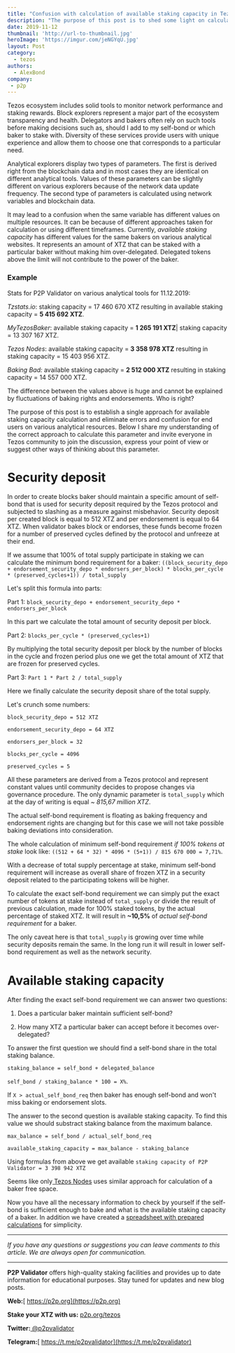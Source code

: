 ```yaml
---
title: "Confusion with calculation of available staking capacity in Tezos. Who is right?"
description: "The purpose of this post is to shed some light on calculation of baker's free space"
date: 2019-11-12
thumbnail: 'http://url-to-thumbnail.jpg'
heroImage: 'https://imgur.com/jeNGYqU.jpg'
layout: Post
category:
  - tezos
authors:
  - AlexBond
company:
 - p2p
---
```


Tezos ecosystem includes solid tools to monitor network performance and staking rewards. Block explorers represent a major part of the ecosystem transparency and health. Delegators and bakers often rely on such tools before making decisions such as, should I add to my self-bond or which baker to stake with. Diversity of these services provide users with unique experience and allow them to choose one that corresponds to a particular need.

Analytical explorers display two types of parameters. The first is derived right from the blockchain data and in most cases they are identical on different analytical tools. Values of these parameters can be slightly different on various explorers because of the network data update frequency. The second type of parameters is calculated using network variables and blockchain data.

It may lead to a confusion when the same variable has different values on multiple resources. It can be because of different approaches taken for calculation or using different timeframes. Currently, *available staking capacity* has different values for the same bakers on various analytical websites. It represents an amount of XTZ that can be staked with a particular baker without making him over-delegated. Delegated tokens above the limit will not contribute to the power of the baker.

### Example

Stats for P2P Validator on various analytical tools for 11.12.2019:

*Tzstats.io*: staking capacity = 17 460 670 XTZ resulting in available staking capacity = **5 415 692 XTZ**.

*MyTezosBaker*: available staking capacity = **1 265 191 XTZ**| staking capacity = 13 307 167 XTZ.

*Tezos Nodes*: available staking capacity = **3 358 978 XTZ** resulting in staking capacity = 15 403 956 XTZ.

*Baking Bad:* available staking capacity = **2 512 000 XTZ** resulting in staking capacity = 14 557 000 XTZ.

The difference between the values above is huge and cannot be explained by fluctuations of baking rights and endorsements. Who is right? 

The purpose of this post is to establish a single approach for available staking capacity calculation and eliminate errors and confusion for end users on various analytical resources. Below I share my understanding of the correct approach to calculate this parameter and invite everyone in Tezos community to join the discussion, express your point of view or suggest other ways of thinking about this parameter.

# Security deposit

In order to create blocks baker should maintain a specific amount of self-bond that is used for security deposit required by the Tezos protocol and subjected to slashing as a measure against misbehavior. Security deposit per created block is equal to 512 XTZ and per endorsement is equal to 64 XTZ. When validator bakes block or endorses, these funds become frozen for a number of preserved cycles defined by the protocol and unfreeze at their end.

If we assume that 100% of total supply participate in staking we can calculate the minimum bond requirement for a baker: `((block_security_depo + endorsement_security_depo * endorsers_per_block) * blocks_per_cycle * (preserved_cycles+1)) / total_supply`

Let's split this formula into parts:

Part 1: `block_security_depo + endorsement_security_depo * endorsers_per_block`

In this part we calculate the total amount of security deposit per block.

Part 2: `blocks_per_cycle * (preserved_cycles+1)`

By multiplying the total security deposit per block by the number of blocks in the cycle and frozen period plus one we get the total amount of XTZ that are frozen for preserved cycles.

Part 3: `Part 1 * Part 2 / total_supply`

Here we finally calculate the security deposit share of the total supply.

Let's crunch some numbers:

`block_security_depo = 512 XTZ`

`endorsement_security_depo = 64 XTZ`

`endorsers_per_block = 32`

`blocks_per_cycle = 4096`

`preserved_cycles = 5`

All these parameters are derived from a Tezos protocol and represent constant values until community decides to propose changes via governance procedure. The only dynamic parameter is `total_supply` which at the day of writing is equal *~ 815,67 million XTZ*. 

The actual self-bond requirement is floating as baking frequency and endorsement rights are changing but for this case we will not take possible baking deviations into consideration.

The whole calculation of minimum self-bond requirement *if 100% tokens at stake* look like: `((512 + 64 * 32) * 4096 * (5+1)) / 815 670 000 = 7,71%`.

With a decrease of total supply percentage at stake, minimum self-bond requirement will increase as overall share of frozen XTZ in a security deposit related to the participating tokens will be higher.

To calculate the exact self-bond requirement we can simply put the exact number of tokens at stake instead of `total_supply` or divide the result of previous calculation, made for 100% staked tokens, by the actual percentage of staked XTZ. It will result in **~10,5%** of *actual self-bond requirement* for a baker.

The only caveat here is that `total_supply` is growing over time while security deposits remain the same. In the long run it will result in lower self-bond requirement as well as the network security.

# Available staking capacity

After finding the exact self-bond requirement we can answer two questions:

1) Does a particular baker maintain sufficient self-bond?

2) How many XTZ a particular baker can accept before it becomes over-delegated?

To answer the first question we should find a self-bond share in the total staking balance.

`staking_balance = self_bond + delegated_balance`

`self_bond / staking_balance * 100 = X%`.

If `X > actual_self_bond_req` then baker has enough self-bond and won't miss baking or endorsement slots.

The answer to the second question is available staking capacity. To find this value we should substract staking balance from the maximum balance.

`max_balance = self_bond / actual_self_bond_req`

`available_staking_capacity = max_balance - staking_balance`

Using formulas from above we get available `staking capacity of P2P Validator = 3 398 942 XTZ`

Seems like only[ Tezos Nodes](https://www.tezos-nodes.com/baker/tz1P2Po7YM526ughEsRbY4oR9zaUPDZjxFrb) uses similar approach for calculation of a baker free space.

Now you have all the necessary information to check by yourself if the self-bond is sufficient enough to bake and what is  the available staking capacity of a baker. In addition we have created a [ spreadsheet with prepared calculations](https://docs.google.com/spreadsheets/d/1ZxRBHETPixxeYAG0efJbXsKeiIHPq1nGWJ2ZazND2a8/edit#gid=1765745933) for simplicity.

------

*If you have any questions or suggestions you can leave comments to this article. We are always open for communication.*

------
**P2P Validator** offers high-quality staking facilities and provides up to date information for educational purposes. Stay tuned for updates and new blog posts.

**Web:**[ https://p2p.org](https://p2p.org)

**Stake your XTZ with us:** [p2p.org/tezos](p2p.org/tezos)

**Twitter:**[ @p2pvalidator](https://twitter.com/p2pvalidator)

**Telegram:**[ https://t.me/p2pvalidator](https://t.me/p2pvalidator)